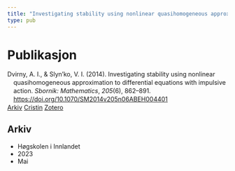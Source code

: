 ```yaml
---
title: "Investigating stability using nonlinear quasihomogeneous approximation to differential equations with impulsive action"
type: pub
---
```

<h1>Publikasjon</h1>
<article id="csl-bib-container-UP97RT87" class="csl-bib-container">
  <div class="csl-bib-body" style="line-height: 1.35; padding-left: 1em; text-indent:-1em;">
  <div class="csl-entry">Dvirny, A. I., &amp; Slyn&#x2019;ko, V. I. (2014). Investigating stability using nonlinear quasihomogeneous approximation to differential equations with impulsive action. <i>Sbornik: Mathematics</i>, <i>205</i>(6), 862&#x2013;891. <a href="https://doi.org/10.1070/SM2014v205n06ABEH004401">https://doi.org/10.1070/SM2014v205n06ABEH004401</a></div>
</div>
  <div class="csl-bib-buttons">
    <a href="#taxonomy-article-UP97RT87" class="csl-bib-button">Arkiv</a>
    <a href="https://app.cristin.no/results/show.jsf?id=2146354" alt="Cristin URL" class="csl-bib-button">Cristin</a>
    <a href="http://zotero.org/groups/5022929/items/UP97RT87" alt="Zotero URL" class="csl-bib-button">Zotero</a>
  </div>
  <div id="csl-bib-meta-container-UP97RT87"></div>
</article>
<div id="csl-bib-meta-UP97RT87" class="csl-bib-meta">
  <article id="taxonomy-article-UP97RT87" class="taxonomy-article">
    <h1>Arkiv</h1>
    <ul>
      <li>Høgskolen i Innlandet</li>
      <li>2023</li>
      <li>Mai</li>
    </ul>
  </article>
</div>
